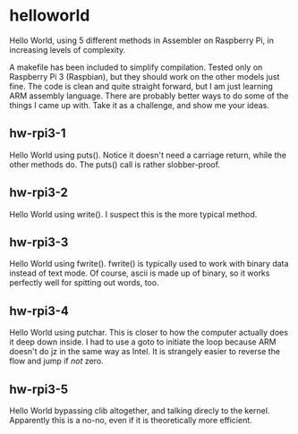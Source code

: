 # helloworld
Hello World, using 5 different methods in Assembler on Raspberry Pi, in increasing levels of complexity.

A makefile has been included to simplify compilation. Tested only on Raspberry Pi 3 (Raspbian), but they should work on the other models just fine. The code is clean and quite straight forward, but I am just learning ARM assembly language. There are probably better ways to do some of the things I came up with. Take it as a challenge, and show me your ideas.


## hw-rpi3-1

Hello World using puts(). Notice it doesn't need a carriage return, while the other methods do. The puts() call is rather slobber-proof.

## hw-rpi3-2

Hello World using write(). I suspect this is the more typical method.

## hw-rpi3-3

Hello World using fwrite(). fwrite() is typically used to work with binary data instead of text mode. Of course, ascii is made up of binary, so it works perfectly well for spitting out words, too.

## hw-rpi3-4

Hello World using putchar. This is closer to how the computer actually does it deep down inside. I had to use a goto to initiate the loop because ARM doesn't do jz in the same way as Intel. It is strangely easier to reverse the flow and jump if *not* zero. 

## hw-rpi3-5

Hello World bypassing clib altogether, and talking direcly to the kernel. Apparently this is a no-no, even if it is theoretically more efficient.

